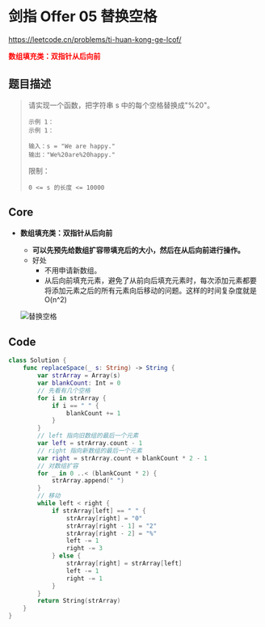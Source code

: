 # 剑指 Offer 05 替换空格

https://leetcode.cn/problems/ti-huan-kong-ge-lcof/

**<font color=red>数组填充类：双指针从后向前</font>**

## 题目描述

> 请实现一个函数，把字符串 s 中的每个空格替换成"%20"。
>
>  
>
> ```
> 示例 1：
> 示例 1：
> 
> 输入：s = "We are happy."
> 输出："We%20are%20happy."
> ```
>
>
> 限制：
>
> ```
> 0 <= s 的长度 <= 10000
> ```

## Core

- **数组填充类：双指针从后向前**

  - **可以先预先给数组扩容带填充后的大小，然后在从后向前进行操作。**
  - 好处
    - 不用申请新数组。
    - 从后向前填充元素，避免了从前向后填充元素时，每次添加元素都要将添加元素之后的所有元素向后移动的问题。这样的时间复杂度就是O(n^2)

  ![替换空格](https://code-thinking.cdn.bcebos.com/gifs/%E6%9B%BF%E6%8D%A2%E7%A9%BA%E6%A0%BC.gif)





## Code

```swift
class Solution {
    func replaceSpace(_ s: String) -> String {
        var strArray = Array(s)
        var blankCount: Int = 0
        // 先看有几个空格
        for i in strArray {
            if i == " " {
                blankCount += 1
            }
        }
        // left 指向旧数组的最后一个元素
        var left = strArray.count - 1
        // right 指向新数组的最后一个元素
        var right = strArray.count + blankCount * 2 - 1
        // 对数组扩容
        for _ in 0 ..< (blankCount * 2) {
            strArray.append(" ")
        }
        // 移动
        while left < right {
            if strArray[left] == " " {
                strArray[right] = "0"
                strArray[right - 1] = "2"
                strArray[right - 2] = "%"
                left -= 1
                right -= 3
            } else {
                strArray[right] = strArray[left]
                left -= 1
                right -= 1
            }
        }
        return String(strArray)
    }
}
```









